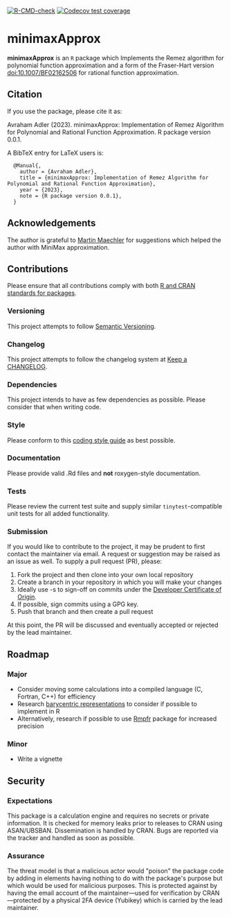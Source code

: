 <!-- badges: start -->
<!-- Comment out for now
[![](https://www.r-pkg.org/badges/version-last-release/Delaporte)](https://cran.r-project.org/package=Delaporte)
[![](http://cranlogs.r-pkg.org/badges/last-month/Delaporte)](https://cran.r-project.org/package=Delaporte)
[![DOI](https://zenodo.org/badge/DOI/10.5281/zenodo.5880051.svg)](https://doi.org/10.5281/zenodo.5880051)
[![CII Best Practices](https://bestpractices.coreinfrastructure.org/projects/2011/badge)](https://bestpractices.coreinfrastructure.org/projects/2011) -->
 [![R-CMD-check](https://github.com/aadler/minimaxApprox/actions/workflows/R-CMD-check.yaml/badge.svg)](https://github.com/aadler/minimaxApprox/actions/workflows/R-CMD-check.yaml)
[![Codecov test coverage](https://codecov.io/gh/aadler/minimaxApprox/branch/master/graph/badge.svg)](https://app.codecov.io/gh/aadler/minimaxApprox?branch=master)
<!-- badges: end -->

# minimaxApprox
**minimaxApprox** is an `R` package which Implements the Remez algorithm for
polynomial function approximation and a form of the Fraser-Hart version
<doi:10.1007/BF02162506> for rational function approximation.

## Citation
If you use the package, please cite it as:

  Avraham Adler (2023). minimaxApprox: Implementation of Remez Algorithm for
                        Polynomial and Rational Function Approximation.
  R package version 0.0.1.

A BibTeX entry for LaTeX users is:

```
  @Manual{,
    author = {Avraham Adler},
    title = {minimaxApprox: Implementation of Remez Algorithm for Polynomial and Rational Function Approximation},
    year = {2023},
    note = {R package version 0.0.1},
  }
```

## Acknowledgements
The author is grateful to [Martin Maechler](https://stat.ethz.ch/~maechler/) for
suggestions which helped the author with MiniMax approximation.

## Contributions
Please ensure that all contributions comply with both
[R and CRAN standards for packages](https://cran.r-project.org/doc/manuals/r-release/R-exts.html).

### Versioning
This project attempts to follow [Semantic Versioning](https://semver.org/).

### Changelog
This project attempts to follow the changelog system at
[Keep a CHANGELOG](https://keepachangelog.com/).

### Dependencies
This project intends to have as few dependencies as possible. Please consider
that when writing code.

### Style
Please conform to this
[coding style guide](https://www.avrahamadler.com/coding-style-guide/) as best
possible.

### Documentation
Please provide valid .Rd files and **not** roxygen-style documentation.

### Tests
Please review the current test suite and supply similar `tinytest`-compatible
unit tests for all added functionality.

### Submission
If you would like to contribute to the project, it may be prudent to first
contact the maintainer via email. A request or suggestion may be raised as an
issue as well. To supply a pull request (PR), please:

 1. Fork the project and then clone into your own local repository
 2. Create a branch in your repository in which you will make your changes
 3. Ideally use -s to sign-off on commits under the
 [Developer Certificate of Origin](https://developercertificate.org/).
 4. If possible, sign commits using a GPG key.
 5. Push that branch and then create a pull request

At this point, the PR will be discussed and eventually accepted or rejected by
the lead maintainer.

## Roadmap
### Major

 * Consider moving some calculations into a compiled language (C, Fortran, C++)
 for efficiency
 * Research
 [barycentric representations](https://www.chebfun.org/publications/remez.pdf)
 to consider if possible to implement in R
 * Alternatively, research if possible to use [Rmpfr](https://CRAN.R-project.org/package=Rmpfr ) package for increased
 precision

### Minor

 * Write a vignette

## Security
### Expectations
This package is a calculation engine and requires no secrets or private
information. It is checked for memory leaks prior to releases to CRAN using
ASAN/UBSBAN. Dissemination is handled by CRAN. Bugs are reported via the tracker
and handled as soon as possible.

### Assurance
The threat model is that a malicious actor would "poison" the package code by
adding in elements having nothing to do with the package's purpose but which
would be used for malicious purposes. This is protected against by having the
email account of the maintainer—used for verification by CRAN—protected by a
physical 2FA device (Yubikey) which is carried by the lead maintainer.
